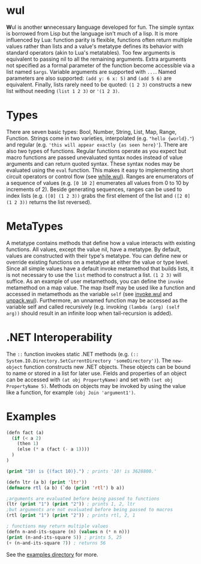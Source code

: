 wul
========
**W**ul is another **u**nnecessary **l**anguage developed for fun. The simple syntax is borrowed from Lisp but the language isn't much of a lisp. It is more influenced by Lua: function parity is flexible, functions often return multiple values rather than lists and a value's metatype defines its behavior with standard operators (akin to Lua's metatables). Too few arguments is equivalent to passing nil to all the remaining arguments. Extra arguments not specified as a formal parameter of the function become accessible via a list named `$args`. Variable arguments are supported with `...`. Named parameters are also supported: `(add y: 6 x: 5)` and `(add 5 6)` are equivalent. Finally, lists rarely need to be quoted: `(1 2 3)` constructs a new list without needing `(list 1 2 3)` or `'(1 2 3)`. 

Types
======
There are seven basic types: Bool, Number, String, List, Map, Range, Function. Strings come in two varieties, interpolated (e.g. `"hello {world}."`) and regular (e.g. `'this will appear exactly {as seen here}'`). There are also two types of functions. Regular functions operate as you expect but macro functions are passed unevaluated syntax nodes instead of value arguments and can return quoted syntax. These syntax nodes may be evaluated using the `eval` function. This makes it easy to implementing short circuit operators or control flow (see [while.wul](Examples/while.wul)). Ranges are enumerators of a sequence of values (e.g. `[0 10 2]` enumerates all values from 0 to 10 by increments of 2). Beside generating sequences, ranges can be used to index lists (e.g. `([0] (1 2 3))` grabs the first element of the list and `([2 0] (1 2 3))` returns the list reversed).

MetaTypes
=========
A metatype contains methods that define how a value interacts with existing functions. All values, except the value nil, have a metatype. By default, values are constructed with their type's metatype. You can define new or override existing functions on a metatype at either the value or type level. Since all simple values have a default invoke metamethod that builds lists, it is not necessary to use the `list` method to construct a list. `(1 2 3)` will suffice. As an example of user metamethods, you can define the `invoke` metamethod on a map value. The map itself may be used like a function and accessed in metamethods as the variable `self` (see [invoke.wul](Examples/invoke.wul) and [unpack.wul](Examples/unpack.wul)). Furthermore, an unnamed function may be accessed as the variable self and called recursively (e.g. invoking `(lambda (arg) (self arg))` should result in an infinite loop when tail-recursion is added).

.NET Interoperability
=====================
The `::` function invokes static .NET methods (e.g. `(:: System.IO.Directory.SetCurrentDirectory 'someDirectory')`). The `new-object` function constructs new .NET objects. These objects can be bound to name or stored in a list for later use. Fields and properties of an object can be accessed with `(at obj PropertyName)` and set with `(set obj PropertyName 5)`. Methods on objects may be invoked by using the value like a function, for example `(obj Join 'argument1')`.

Examples
=======
```lisp
(defn fact (a) 
  (if (< a 2) 
    (then 1)
    (else (* a (fact (- a 1))))
  )
)

(print "10! is {(fact 10)}.") ; prints '10! is 3628800.'
```

```lisp
(defn ltr (a b) (print 'ltr'))
(defmacro rtl (a b) (`do (print 'rtl') b a))

;arguments are evaluated before being passed to functions
(ltr (print "1") (print "2")) ; prints 1, 2, ltr 
;but arguments are not evaluated before being passed to macros
(rtl (print "1") (print "2")) ; prints rtl, 2, 1 
```

```lisp
; functions may return multiple values
(defn n-and-its-square (n) (values n (* n n)))
(print (n-and-its-square 5)) ; prints 5, 25 
(+ (n-and-its-square 7)) ; returns 56
```

See the [examples directory](Examples) for more.

